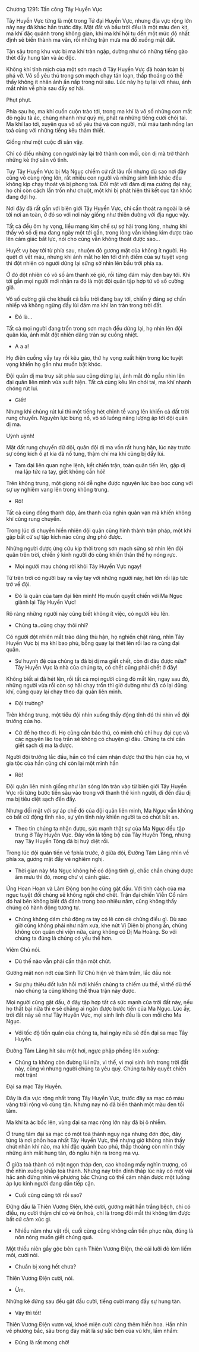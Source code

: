 




Chương 1291: Tấn công Tây Huyền Vực


Tây Huyền Vực từng là một trong Tứ đại Huyền Vực, nhưng địa vực rộng lớn này nay đã khác hẳn trước đây. Mặt đất và bầu trời đều là một màu đen kịt, ma khí đặc quánh trong không gian, khi ma khí hội tụ đến một mức độ nhất định sẽ biến thành ma vân, rồi những trận mưa ma đổ xuống mặt đất.

Tận sâu trong khu vực bị ma khí tràn ngập, dường như có những tiếng gào thét đầy hung tàn và ác độc.

Không khí tĩnh mịch của một sơn mạch ở Tây Huyền Vực đã hoàn toàn bị phá vỡ. Vô số yêu thú trong sơn mạch chạy tán loạn, thấp thoáng có thể thấy không ít nhân ảnh ẩn nấp trong núi sâu. Lúc này họ tụ lại với nhau, ánh mắt nhìn về phía sau đầy sợ hãi.

Phụt phụt.

Phía sau họ, ma khí cuồn cuộn trào tới, trong ma khí là vô số những con mắt đỏ ngầu tà ác, chúng nhanh như quỷ mị, phát ra những tiếng cười chói tai. Ma khí lao tới, xuyên qua vô số yêu thú và con người, mùi máu tanh nồng lan toả cùng với những tiếng kêu thảm thiết.

Giống như một cuộc đi săn vậy.

Chỉ có điều những con người này lại trở thành con mồi, còn dị mà trở thành những kẻ thợ săn vô tình.

Tuy Tây Huyền Vực bị Ma Ngục chiếm cứ rất lâu rồi nhưng dù sao nơi đây cũng vô cùng rộng lớn, rất nhiều con người và những sinh linh khác đều không kịp chạy thoát và bị phong toả. Đối mặt với đám dị ma cường đại này, họ chỉ còn cách lẩn trốn như chuột, một khi bị phát hiện thì kết cục tàn khốc đang đợi họ.

Nơi đây đã rất gần với biên giới Tây Huyền Vực, chỉ cần thoát ra ngoài là sẽ tới nơi an toàn, ở đó so với nơi này giống như thiên đường với địa ngục vậy.

Tất cả đều ôm hy vọng, liều mạng kìm chế sự sợ hãi trong lòng, nhưng khi thấy vô số dị ma đang ngày một tới gần, trong lòng vẫn không kìm được trào lên cảm giác bất lực, nói cho cùng vẫn không thoát được sao…

Huyết vụ bay tới từ phía sau, nhuộm đỏ gương mặt của không ít người. Họ quệt đi vết máu, nhưng khi ánh mắt họ lên tới đỉnh điểm của sự tuyệt vọng thì đột nhiên có người dừng lại sững sờ nhìn lên bầu trời phía xa.

Ở đó đột nhiên có vô số âm thanh xé gió, rồi từng đám mây đen bay tới. Khi tới gần mọi người mới nhận ra đó là một đội quân tập hợp từ vô số cường giả.

Vô số cường giả che khuất cả bầu trời đang bay tới, chiến ý đáng sợ chấn nhiếp và không ngừng đẩy lùi đám ma khí lan tràn trong trời đất.

- Đó là…

Tất cả mọi người đang trốn trong sơn mạch đều dừng lại, họ nhìn lên đội quân kia, ánh mắt đột nhiên dâng tràn sự cuồng nhiệt.

- A a a!

Họ điên cuồng vẫy tay rồi kêu gào, thứ hy vọng xuất hiện trong lúc tuyệt vọng khiến họ gần như muốn bật khóc.

Đội quân dị ma truy sát phía sau cũng dừng lại, ánh mắt đỏ ngầu nhìn lên đại quân liên minh vừa xuất hiện. Tất cả cùng kêu lên chói tai, ma khí nhanh chóng rút lui.

- Giết!

Nhưng khi chúng rút lui thì một tiếng hét chỉnh tề vang lên khiến cả đất trời rung chuyển. Nguyên lực bùng nổ, vô số luồng năng lượng ập tới đội quân dị ma.

Uỳnh uỳnh!

Mặt đất rung chuyển dữ dội, quân đội dị ma vốn rất hung hãn, lúc này trước sự công kích ồ ạt kia đã nổ tung, thậm chí ma khí cũng bị đẩy lùi.

- Tam đại liên quan nghe lệnh, kết chiến trận, toàn quân tiến lên, gặp dị ma lập tức ra tay, giết không cần hỏi!

Trên không trung, một giọng nói dễ nghe được nguyên lực bao bọc cùng với sự uy nghiêm vang lên trong không trung.

- Rõ!

Tất cả cùng đồng thanh đáp, âm thanh của nghìn quân vạn mã khiến không khí cũng rung chuyển.

Trong lúc di chuyển hiển nhiên đội quân cũng hình thành trận pháp, một khi gặp bất cứ sự tập kích nào cũng ứng phó được.

Những người được ứng cứu kịp thời trong sơn mạch sững sờ nhìn lên đội quân trên trời, chiến ý kinh người đó cũng khiến thân thể họ nóng rực.

- Mọi người mau chóng rời khỏi Tây Huyền Vực ngay!

Từ trên trời có người bay ra vẫy tay với những người này, hét lớn rồi lập tức trở về đội.

- Đó là quân của tam đại liên minh! Họ muốn quyết chiến với Ma Ngục giành lại Tây Huyền Vực!

Rõ ràng những người này cũng biết không ít việc, có người kêu lên.

- Chúng ta..cũng chạy thôi nhỉ?

Có người đột nhiên mắt trào dâng thù hận, họ nghiến chặt răng, nhìn Tây Huyền Vực bị ma khí bao phủ, bỗng quay lại thét lên rồi lao ra cùng đại quân.

- Sư huynh đệ của chúng ta đã bị dị ma giết chết, còn đi đâu được nữa? Tây Huyền Vực là nhà của chúng ta, có chết cũng phải chết ở đây!

Không biết ai đã hét lên, rồi tất cả mọi người cùng đỏ mắt lên, ngay sau đó, những người vừa rồi còn sợ hãi chạy trốn thì giờ dường như đã có lại dũng khí, cùng quay lại chạy theo đại quân liên minh.

- Đội trưởng?

Trên không trung, một tiểu đội nhìn xuống thấy động tĩnh đó thì nhìn về đội trưởng của họ.

- Cứ để họ theo đi. Họ cũng cần báo thú, có minh chủ chỉ huy đại cục và các nguyên lão toạ trấn sẽ không có chuyện gì đâu. Chúng ta chỉ cần giết sạch dị ma là được.

Người đội trưởng lắc đầu, hắn có thể cảm nhận được thứ thù hận của họ, vì gia tộc của hắn cũng chỉ còn lại một mình hắn

- Rõ!

Đội quân liên minh giống như làn sóng lớn tràn vào từ biên giới Tây Huyền Vực rồi từng bước tiến sâu vào trong với thanh thế kinh người, đi đến đâu dị ma bị tiêu diệt sạch đến đấy.

Nhưng đối mặt với sự áp chế đó của đội quân liên minh, Ma Ngục vẫn không có bất cứ động tĩnh nào, sự yên tĩnh này khiến người ta có chút bất an.

- Theo tin chúng ta nhận được, sức mạnh thật sự của Ma Ngục đều tập trung ở Tây Huyền Vực. Đây vốn là tổng bộ của Tây Huyền Tông, nhưng nay Tây Huyền Tông đã bị huỷ diệt rồi.

Trong lúc đội quân tiến vê fphía trước, ở giữa đội, Đường Tâm Lăng nhìn về phía xa, gương mặt đầy vẻ nghiêm nghị.

- Thời gian này Ma Ngục không hề có động tĩnh gì, chắc chắn chúng được âm mưu thì đó, mong chư vị cảnh giác.

Ứng Hoan Hoan và Lâm Động bọn họ cũng gật đầu. Với tính cách của ma ngục tuyệt đối chúng sẽ không ngồi chờ chết. Trận đại chiến Viễn Cổ năm đó hai bên không biết đã đánh trong bao nhiêu năm, cũng không thấy chúng có hành động tương tự.

- Chúng không dám chủ động ra tay có lẽ còn dè chừng điều gì. Dù sao giờ cũng không phải như năm xưa, khe nứt Vị Diện bị phong ấn, chúng không còn quân chi viện nữa, càng không có Dị Ma Hoàng. So với chúng ta đúng là chúng có yếu thế hơn.

Viêm Chủ nói.

- Dù thế nào vẫn phải cẩn thận một chút.

Gương mặt non nớt của Sinh Tử Chủ hiện vẻ thâm trầm, lắc đầu nói:

- Sư phụ thiêu đốt luân hồi mới khiến chúng ta chiếm ưu thế, vì thế dù thế nào chúng ta cũng không thể thua trận này được.

Mọi người cũng gật đầu, ở đây tập hợp tất cả sức mạnh của trời đất này, nếu họ thất bại nữa thì e sẽ chẳng ai ngăn được bước tiến của Ma Ngục. Lúc ấy, trời đất này sẽ như Tây Huyền Vực, mọi sinh linh đều là con mồi cho Ma Ngục.

- Với tốc độ tiến quân của chúng ta, hai ngày nữa sẽ đến đại sa mạc Tây Huyền.

Đường Tâm Lăng hít sâu một hơi, ngực phập phồng lên xuống:

- Chúng ta không còn đường lùi nữa, vì thế, vì mọi sinh linh trong trời đất này, cũng vì nhưng người chúng ta yêu quý. Chúng ta hãy quyết chiến một trận!

Đại sa mạc Tây Huyền.

Đây là địa vực rộng nhất trong Tây Huyền Vực, trước đây sa mạc có màu vàng trải rộng vô cùng tận. Nhưng nay nó đã biến thành một màu đen tối tăm.

Ma khí tà ác bốc lên, vùng đại sa mạc rộng lớn này đã bị ô nhiễm.

Ở trung tâm đại sa mạc có một toà thành nguy nga nhưng đơn độc, đây từng là nơi phồn hoa nhất Tây Huyền Vực, thế nhưng giờ không nhìn thấy chút nhân khí nào, ma khí đặc quánh bao phủ, thấp thoáng còn nhìn thấy những ánh mắt hung tàn, đỏ ngầu hiện ra trong ma vụ.

Ở giữa toà thành có một ngọn tháp đen, cao khoảng mấy nghìn trượng, có thể nhìn xuống khắp toà thành. Nhưng nay trên đỉnh tháp lúc này có một vài hắc ảnh đứng nhìn về phương bắc Chúng có thể cảm nhận được một luồng áp lực kinh người đang dần tiếp cận.

- Cuối cùng cũng tới rồi sao?

Đứng đầu là Thiên Vương Điện, khẽ cười, gương mặt hắn trắng bệch, chỉ có điều, nụ cười thậm chí có vẻ ôn hoà, chỉ là trong đôi mắt thì không tìm được bất cứ cảm xúc gì.

- Nhiều năm như vật rồi, cuối cùng cũng không cần tiền phục nữa, đúng là nôn nóng muốn giết chúng quá.

Một thiếu niên gầy gộc bên cạnh Thiên Vương Điện, thè cái lưỡi đỏ lòm liếm môi, cười nói.

- Chuẩn bị xong hết chưa?

Thiên Vương Điện cười, nói.

- Ừm.

Những kẻ đứng sau đều gật đầu cười, tiếng cười mang đầy sự hung tàn.

- Vậy thì tốt!

Thiên Vương Điện vươn vai, khoé miện cười càng thêm hiền hoa. Hắn nhìn về phương bắc, sâu trong đáy mắt là sự sắc bén của vũ khí, lẩm nhẩm:

- Đúng là rất mong chờ!




